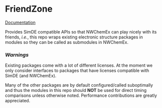 <!--
  ~ Copyright 2022 NWChemEx-Project
  ~
  ~ Licensed under the Apache License, Version 2.0 (the "License");
  ~ you may not use this file except in compliance with the License.
  ~ You may obtain a copy of the License at
  ~
  ~ http://www.apache.org/licenses/LICENSE-2.0
  ~
  ~ Unless required by applicable law or agreed to in writing, software
  ~ distributed under the License is distributed on an "AS IS" BASIS,
  ~ WITHOUT WARRANTIES OR CONDITIONS OF ANY KIND, either express or implied.
  ~ See the License for the specific language governing permissions and
  ~ limitations under the License.
-->

FriendZone
==========

[Documentation](https://nwchemex.github.io/FriendZone)

Provides SimDE compatible APIs so that NWChemEx can play nicely with its 
friends, *i.e.*, this repo wraps existing electronic structure packages in
modules so they can be called as submodules in NWChemEx.

### *Warnings*
Existing packages come with a lot of different licenses. At the moment we only 
consider interfaces to packages that have licenses compatible with SimDE 
(and NWChemEx).

Many of the other packages are by default configured/called suboptimally and 
thus the modules in this repo should **NOT** be used for direct timing 
comparisons unless otherwise noted. Performance contributions are greatly 
appreciated.